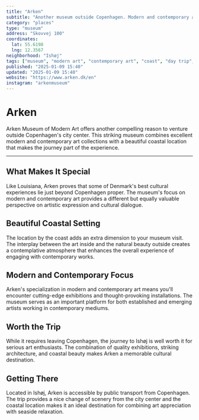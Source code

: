 ```yaml
---
title: "Arken"
subtitle: "Another museum outside Copenhagen. Modern and contemporary art in a beautiful location by the coast."
category: "places"
type: "museum"
address: "Skovvej 100"
coordinates:
  lat: 55.6198
  lng: 12.3567
neighborhood: "Ishøj"
tags: ["museum", "modern art", "contemporary art", "coast", "day trip", "architecture", "seaside"]
published: "2025-01-09 15:40"
updated: "2025-01-09 15:40"
website: "https://www.arken.dk/en"
instagram: "arkenmuseum"
---
```


# Arken

Arken Museum of Modern Art offers another compelling reason to venture outside Copenhagen's city center. This striking museum combines excellent modern and contemporary art collections with a beautiful coastal location that makes the journey part of the experience.

---

## What Makes It Special

Like Louisiana, Arken proves that some of Denmark's best cultural experiences lie just beyond Copenhagen proper. The museum's focus on modern and contemporary art provides a different but equally valuable perspective on artistic expression and cultural dialogue.

## Beautiful Coastal Setting

The location by the coast adds an extra dimension to your museum visit. The interplay between the art inside and the natural beauty outside creates a contemplative atmosphere that enhances the overall experience of engaging with contemporary works.

## Modern and Contemporary Focus

Arken's specialization in modern and contemporary art means you'll encounter cutting-edge exhibitions and thought-provoking installations. The museum serves as an important platform for both established and emerging artists working in contemporary mediums.

## Worth the Trip

While it requires leaving Copenhagen, the journey to Ishøj is well worth it for serious art enthusiasts. The combination of quality exhibitions, striking architecture, and coastal beauty makes Arken a memorable cultural destination.

## Getting There

Located in Ishøj, Arken is accessible by public transport from Copenhagen. The trip provides a nice change of scenery from the city center and the coastal location makes it an ideal destination for combining art appreciation with seaside relaxation.
